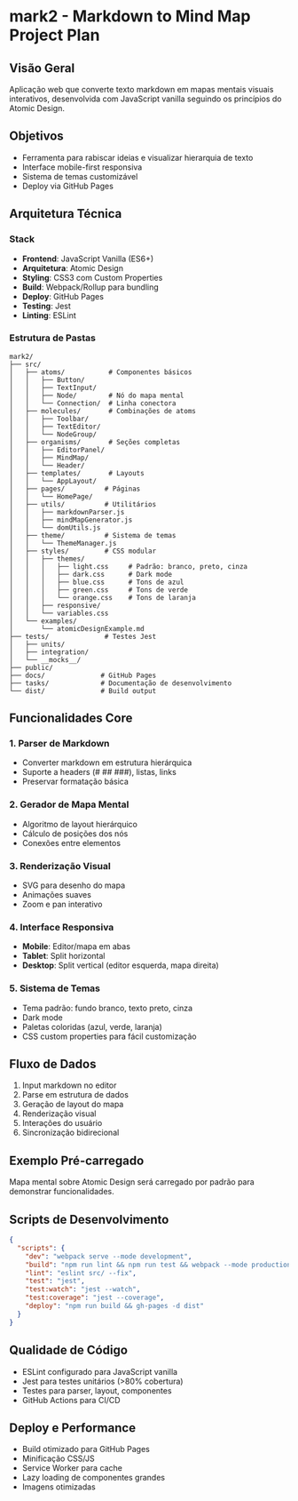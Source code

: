 # mark2 - Markdown to Mind Map Project Plan

## Visão Geral
Aplicação web que converte texto markdown em mapas mentais visuais interativos, desenvolvida com JavaScript vanilla seguindo os princípios do Atomic Design.

## Objetivos
- Ferramenta para rabiscar ideias e visualizar hierarquia de texto
- Interface mobile-first responsiva
- Sistema de temas customizável
- Deploy via GitHub Pages

## Arquitetura Técnica

### Stack
- **Frontend**: JavaScript Vanilla (ES6+)
- **Arquitetura**: Atomic Design
- **Styling**: CSS3 com Custom Properties
- **Build**: Webpack/Rollup para bundling
- **Deploy**: GitHub Pages
- **Testing**: Jest
- **Linting**: ESLint

### Estrutura de Pastas
```
mark2/
├── src/
│   ├── atoms/           # Componentes básicos
│   │   ├── Button/
│   │   ├── TextInput/
│   │   ├── Node/        # Nó do mapa mental
│   │   └── Connection/  # Linha conectora
│   ├── molecules/       # Combinações de atoms
│   │   ├── Toolbar/
│   │   ├── TextEditor/
│   │   └── NodeGroup/
│   ├── organisms/       # Seções completas
│   │   ├── EditorPanel/
│   │   ├── MindMap/
│   │   └── Header/
│   ├── templates/       # Layouts
│   │   └── AppLayout/
│   ├── pages/          # Páginas
│   │   └── HomePage/
│   ├── utils/          # Utilitários
│   │   ├── markdownParser.js
│   │   ├── mindMapGenerator.js
│   │   └── domUtils.js
│   ├── theme/          # Sistema de temas
│   │   └── ThemeManager.js
│   ├── styles/         # CSS modular
│   │   ├── themes/
│   │   │   ├── light.css     # Padrão: branco, preto, cinza
│   │   │   ├── dark.css      # Dark mode
│   │   │   ├── blue.css      # Tons de azul
│   │   │   ├── green.css     # Tons de verde
│   │   │   └── orange.css    # Tons de laranja
│   │   ├── responsive/
│   │   └── variables.css
│   └── examples/
│       └── atomicDesignExample.md
├── tests/              # Testes Jest
│   ├── units/
│   ├── integration/
│   └── __mocks__/
├── public/
├── docs/              # GitHub Pages
├── tasks/             # Documentação de desenvolvimento
└── dist/              # Build output
```

## Funcionalidades Core

### 1. Parser de Markdown
- Converter markdown em estrutura hierárquica
- Suporte a headers (# ## ###), listas, links
- Preservar formatação básica

### 2. Gerador de Mapa Mental
- Algoritmo de layout hierárquico
- Cálculo de posições dos nós
- Conexões entre elementos

### 3. Renderização Visual
- SVG para desenho do mapa
- Animações suaves
- Zoom e pan interativo

### 4. Interface Responsiva
- **Mobile**: Editor/mapa em abas
- **Tablet**: Split horizontal
- **Desktop**: Split vertical (editor esquerda, mapa direita)

### 5. Sistema de Temas
- Tema padrão: fundo branco, texto preto, cinza
- Dark mode
- Paletas coloridas (azul, verde, laranja)
- CSS custom properties para fácil customização

## Fluxo de Dados
1. Input markdown no editor
2. Parse em estrutura de dados
3. Geração de layout do mapa
4. Renderização visual
5. Interações do usuário
6. Sincronização bidirecional

## Exemplo Pré-carregado
Mapa mental sobre Atomic Design será carregado por padrão para demonstrar funcionalidades.

## Scripts de Desenvolvimento
```json
{
  "scripts": {
    "dev": "webpack serve --mode development",
    "build": "npm run lint && npm run test && webpack --mode production",
    "lint": "eslint src/ --fix",
    "test": "jest",
    "test:watch": "jest --watch",
    "test:coverage": "jest --coverage",
    "deploy": "npm run build && gh-pages -d dist"
  }
}
```

## Qualidade de Código
- ESLint configurado para JavaScript vanilla
- Jest para testes unitários (>80% cobertura)
- Testes para parser, layout, componentes
- GitHub Actions para CI/CD

## Deploy e Performance
- Build otimizado para GitHub Pages
- Minificação CSS/JS
- Service Worker para cache
- Lazy loading de componentes grandes
- Imagens otimizadas